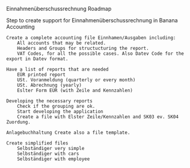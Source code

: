 Einnahmenüberschussrechnung
Roadmap

Step to create support for Einnahmenüberschussrechnung in Banana Accounting

    Create a complete accounting file Einnhamen/Ausgaben including:
        All accounts that may be related.
        Headers and Groups for structucturing the report.
        VAT Codes, for all the possible cases. Also Datev Code for the export in Datev format.

    Have a list of reports that are needed
        EÜR printed report
        USt. Voranmeldung (quarterly or every month)
        USt. Abrechnung (yearly)
        Eslter Form EÜR (with Zeile and Kennzahlen)

    Developing the necessary reports
        Check if the grouping are ok.
        Start developing the application
        Create a file with Elster Zeile/Kennzahlen and SK03 ev. SK04 Zuordung.

    Anlagebuchhaltung Create also a file template.

    Create simplified files
        Selbständiger very simple
        Selbständiger with cars
        Selbständiger with employee
